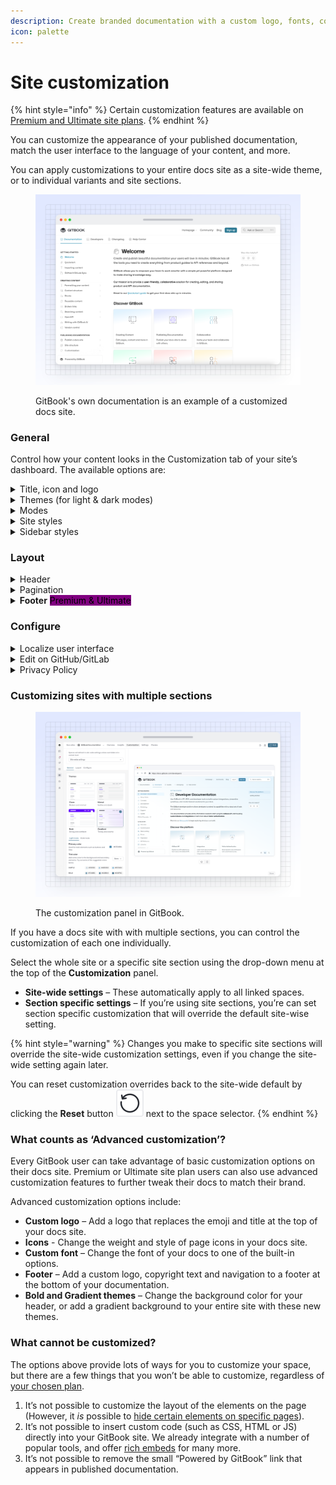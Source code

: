 ```yaml
---
description: Create branded documentation with a custom logo, fonts, colors, links and more
icon: palette
---
```


# Site customization

{% hint style="info" %}
Certain customization features are available on [Premium and Ultimate site plans](https://www.gitbook.com/pricing).
{% endhint %}

You can customize the appearance of your published documentation, match the user interface to the language of your content, and more.

You can apply customizations to your entire docs site as a site-wide theme, or to individual variants and site sections.

<figure><img src="../.gitbook/assets/10_01_25_customized_site.svg" alt=""><figcaption><p>GitBook's own documentation is an example of a customized docs site.</p></figcaption></figure>

### General

Control how your content looks in the Customization tab of your site’s dashboard. The available options are:

<details>

<summary>Title, icon and logo</summary>

**Title**\
You can set any title you choose for your space. Note: this setting will only affect the title that displays _in the published documentation_. If you want to edit the title in the GitBook app, close the customize menu and edit it at the top of the space.

**Icon**\
You can set an emoji, or upload an icon of your own. Note: this setting will only affect the icon that displays _in the published documentation_ and it’ll also be used as the favicon for the page. If you want to edit the icon used within the GitBook app, close the customize section and click on the icon at the top of the space.

**Custom logo** <mark style="background-color:purple;">Premium & Ultimate</mark>\
You can replace _both_ the published space’s title and icon with a custom logo so that your documentation better reflects your own branding — and, you can upload two versions: one for light mode, and one for dark mode.

_What’s the difference between the icon and logo options?_\
The icon setting lets you upload a small, 132x132px image, which will appear _alongside_ your space title. The custom logo option lets you upload a larger image (we recommend at least 600px wide), which will completely replace any icon and title you’ve set.

</details>

<details>

<summary>Themes (for light &#x26; dark modes)</summary>

Themes let you customize the color scheme of your published content for both light and dark mode. There are four themes for you to choose from.

The colors of your site will be directly impacted by the **primary color** and **tint** that you choose. These two color selections will affect various parts of the interface, and can completely change the look and feel of your site. Scroll down to find out more about them.

The four themes available are:

#### **Clean**

A modern theme featuring translucency and minimally-styled elements. Your primary color (or tint) affects links and other highlighted interface elements

Clean is available for all sites, and is the default theme.

#### **Muted**

A sophisticated theme with decreased contrast between elements. The site background is more pronounced and blends in with the foreground, and some elements feature an inverted look — all based on your primary color (or tint).

Muted is available for all sites.

#### **Bold** <mark style="background-color:purple;">Premium & Ultimate</mark>

A high-impact theme with prominent colors and strong contrasts. Your primary color (or tint) will be used for the header of the site, and other highlighted elements like icons are colored along with it.

Bold is only available for Premium or Ultimate sites.

#### **Gradient** <mark style="background-color:purple;">Premium & Ultimate</mark>

A trendsetting theme featuring a gradient background and splashes of color. The gradient and highlighted elements will be colored by your primary color (or tint).

Gradient is only available for Premium or Ultimate sites.

***

#### **Primary color**

Your site’s primary color will affect the styling of highlighted interface items and navigational elements like links, the current page and page section, breadcrumbs, and primary header buttons.&#x20;

To make sure these elements are readable by all audiences, GitBook automatically adjusts the color on individual elements for readability if the contrast with the background is too low, or when a visitor’s system specifically requests a higher contrast level.

#### **Tint color**

Your site’s tint color will subtly change the color of all text and icons across your entire site — including text, header links, icon color, and UI elements like the **Ask or search** bar. The tint color will _not_ affect navigational elements like links and buttons, which always use the primary color.

In the **Tint color** section you’ll see some suggested colors based on your primary color selection, and you can select one with a click to preview it. You can also simply select your primary color as your tint, or a completely custom color using the color picker — the choice is yours.

#### Semantic colors

Semantic colors are applied to [hint blocks](../creating-content/blocks/hint.md) within your published content. You can change the background color of the blocks by selecting a color for each hint style.

The colors you select here will only be reflected in the docs site you’re currently customizing. Hint blocks in the GitBook editor will always remain in their assigned colors for consistency.

</details>

<details>

<summary>Modes</summary>

**Show mode toggle**\
Enable this if you would like visitors to your published content to be able to manually toggle between light and dark mode. Readers can find the toggle at the bottom of any published page, both on larger screens and mobile devices.

**Default mode**\
Choose whether visitors to your published content will see it in light or dark mode initially. If **Show mode toggle** is enabled, they’ll be able to switch to the other option if they prefer. If **Show mode toggle** is disabled, they’ll only be able to see your content in the mode you choose here.

_Note: if you just want to change the theme within the GitBook app, you can do that from your **Settings**_ <picture><source srcset="../.gitbook/assets/settings_icon_dark.svg" media="(prefers-color-scheme: dark)"><img src="../.gitbook/assets/settings_icon_light.svg" alt=""></picture> _menu, which can be found at the bottom of the_ [_sidebar_](../resources/gitbook-ui.md#sidebar)_._

</details>

<details>

<summary>Site styles</summary>

**Font family** <mark style="background-color:purple;">Premium & Ultimate</mark>\
You can choose a font family for your published content from a list of popular options. GitBook currently doesn’t support uploading or linking custom fonts.

**Icons** <mark style="background-color:purple;">Premium & Ultimate</mark>\
When using page icons, you can set the weight and style of the displayed icons here.

**Corner style**\
Choose either a rounded or straight corner style, to help align your published GitBook content with your own brand’s styling preferences.

**Link style**

Choose between two link design styles for your published content. Default highlights the entire link in your primary or tint color. Accent will simply add a colored underline to the link, with the text itself remaining the same color as the rest of your content.

</details>

<details>

<summary>Sidebar styles</summary>

**Background style**\
Choose the background style for the sidebar container. The color is created from the color set in **Theme**.

**List style**\
Choose the sidebar list and selected items style.

</details>

### Layout

<details>

<summary>Header</summary>

**Search bar**

Change the position and look of the search bar between prominent (centered in the header) and subtle (located in the upper right corner). Turning off the header entirely will place the search bar in the sidebar instead.

**Navigation**\
Add header links to your site. You could use header links to point to important parts of your documentation, or perhaps to link back to your main website.

You can choose what type of appearance you would like your link to have, and can choose between a normal link, primary button, and secondary button.

When enabled, simply add a title and a URL for each link. We support two levels of header navigation, meaning that you can have sub-links that appear in a dropdown menu.

</details>

<details>

<summary>Pagination</summary>

Control the display of the previous and next buttons that appear at the bottom of each page in your space. You can additionally set this feature for [specific pages](../creating-content/content-structure/page.md).

</details>

<details>

<summary><strong>Footer</strong> <mark style="background-color:purple;">Premium &#x26; Ultimate</mark></summary>

Enable or disable a footer section for your space.

**Logo**\
Add your logo or another image in the footer.

**Copyright text**\
Add copyright information to your footer.

**Navigation**\
Add links in your footer, in multiple sections. Similar to the header, you can add a title and URL for each link. Make sure to also include a section title for each section you create.

</details>

### Configure

<details>

<summary>Localize user interface</summary>

You can select from a list of languages to localize the user interface of your published content. This will apply translations to the **non-custom** areas of the interface.

This setting will _not_ auto-translate your actual content, but can help with matching the user interface to the language that you are writing in.

Is there a language we don’t yet offer that you would like to see included in this list? [Let us know](https://github.com/GitbookIO/gitbook/issues), or [contribute your own translation](https://www.gitbook.com/solutions/open-source)!

</details>

<details>

<summary>Edit on GitHub/GitLab</summary>

If your space is connected to a Git repository, you can optionally show a link for your users to contribute to your documentation from your linked repository.

</details>

<details>

<summary>Privacy Policy</summary>

You can link to your own privacy policy to help visitors understand how your GitBook content uses cookies, and how you protect their privacy. If you choose not to set one, your site will default to [GitBook’s own privacy policy](https://policies.gitbook.com/privacy-and-security/statement/cookies).

</details>

### Customizing sites with multiple sections

<figure><img src="../.gitbook/assets/19_02_2025_site_customization.svg" alt=""><figcaption><p>The customization panel in GitBook.</p></figcaption></figure>

If you have a docs site with with multiple sections, you can control the customization of each one individually.

Select the whole site or a specific site section using the drop-down menu at the top of the **Customization** panel.

* **Site-wide settings** – These automatically apply to all linked spaces.
* **Section specific settings** – If you’re using site sections, you’re can set section specific customization that will override the default site-wise setting.

{% hint style="warning" %}
Changes you make to specific site sections will override the site-wide customization settings, even if you change the site-wide setting again later.&#x20;

You can reset customization overrides back to the site-wide default by clicking the **Reset** button <picture><source srcset="../.gitbook/assets/reset_icon_dark.svg" media="(prefers-color-scheme: dark)"><img src="../.gitbook/assets/reset_icon_light.svg" alt=""></picture> next to the space selector.
{% endhint %}

### What counts as ‘Advanced customization’?

Every GitBook user can take advantage of basic customization options on their docs site. Premium or Ultimate site plan users can also use advanced customization features to further tweak their docs to match their brand.

Advanced customization options include:

* **Custom logo** – Add a logo that replaces the emoji and title at the top of your docs site.
* **Icons** - Change the weight and style of page icons in your docs site.
* **Custom font** – Change the font of your docs to one of the built-in options.
* **Footer** – Add a custom logo, copyright text and navigation to a footer at the bottom of your documentation.
* **Bold and Gradient themes** – Change the background color for your header, or add a gradient background to your entire site with these new themes.

### What cannot be customized?

The options above provide lots of ways for you to customize your space, but there are a few things that you won’t be able to customize, regardless of [your chosen plan](../account-management/plans/).

1. It’s not possible to customize the layout of the elements on the page (However, it _is_ possible to [hide certain elements on specific pages](../creating-content/content-structure/page.md)).
2. It’s not possible to insert custom code (such as CSS, HTML or JS) directly into your GitBook site. We already integrate with a number of popular tools, and offer [rich embeds](../creating-content/blocks/embed-a-url.md) for many more.
3. It’s not possible to remove the small “Powered by GitBook” link that appears in published documentation.
